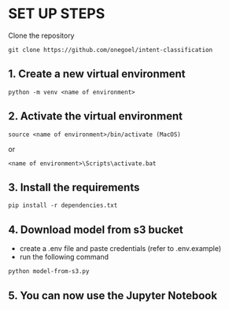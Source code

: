 # SET UP STEPS

Clone the repository

```
git clone https://github.com/onegoel/intent-classification
```


## 1. Create a new virtual environment

```
python -m venv <name of environment>
```

## 2. Activate the virtual environment

```
source <name of environment>/bin/activate (MacOS)
```

or

```
<name of environment>\Scripts\activate.bat
```

## 3. Install the requirements

```
pip install -r dependencies.txt
```

## 4. Download model from s3 bucket

* create a .env file and paste credentials (refer to .env.example)
* run the following command

```
python model-from-s3.py
```

## 5. You can now use the Jupyter Notebook
